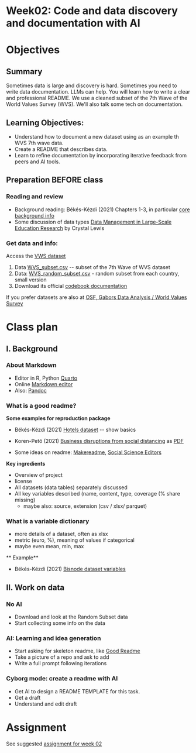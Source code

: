 # Week02: Code and data discovery and documentation with AI

# Objectives 

## Summary

Sometimes data is large and discovery is hard. Sometimes you need to write data documentation. LLMs can help. You will learn how to write a clear and professional README. We use a cleaned subset of the 7th Wave of the World Values Survey (WVS). We'll also talk some tech on documentation. 

## Learning Objectives:

* Understand how to document a new dataset using as an example th WVS 7th wave data.
* Create a README that describes data.
* Learn to refine documentation by incorporating iterative feedback from peers and AI tools.

## Preparation BEFORE class

### Reading and review

* Background reading: Békés-Kézdi (2021) Chapters 1-3, in particular [core background info](/week02/assets/da-background.md) 
* Some discussion of data types [Data Management in Large-Scale Education Research](https://datamgmtinedresearch.com/structure) by Crystal Lewis
  
### Get data and info: 

Access the [VWS dataset](/data/VWS)
1. Data [WVS_subset.csv](/data/VWS/WVS_subset.csv)   --  subset of the 7th Wave of WVS dataset
2. Data: [WVS_random_subset.csv](/data/VWS/WVS_random_subset500.csv) - random subset from each country, small version
3. Download its official [codebook documentation](/data/VWS/codebook.pdf) 

If you prefer datasets are also at [OSF, Gabors Data Analysis / World Values Survey](https://osf.io/mfd6s/)

# Class plan 

## I. Background

### About Markdown

* Editor in R, Python [Quarto](https://quarto.org/)
* Online [Markdown editor](https://jbt.github.io/markdown-editor/)
* Also: [Pandoc](https://pandoc.org/) 

### What is a good readme?

**Some examples for reproduction package**

* Békés-Kézdi (2021) [Hotels dataset](https://gabors-data-analysis.com/datasets/hotels-europe/) -- show basics
* Koren-Pető (2021) [Business disruptions from social distancing](https://zenodo.org/records/4016325/preview/README.md?include_deleted=0) as [PDF](https://zenodo.org/records/4016325/files/README.pdf?download=1)

* Some ideas on readme:  [Makereadme](https://www.makeareadme.com/), [Social Science Editors](https://social-science-data-editors.github.io/template_README/)


**Key ingredients**

* Overview of project
* license 
* All datasets (data tables) separately discussed
* All key variables described (name, content, type, coverage (% share missing)
  * maybe also: source, extension (csv / xlsx/ parquet)

### What is a variable dictionary

* more details of a dataset, often as xlsx
* metric (euro, %), meaning of values if categorical
* maybe even mean, min, max

** Example**

* Békés-Kézdi (2021) [Bisnode dataset variables](https://osf.io/9a3t4)

## II. Work on data

### No AI

* Download and look at the Random Subset data
* Start collecting some info on the data

### AI: Learning and idea generation

* Start asking for skeleton readme, like [Good Readme](https://chatgpt.com/share/67bc35fc-080c-8000-8e06-30b997c6781e)
* Take a picture of a repo and ask to add
* Write a full prompt following iterations

### Cyborg mode: create a readme with AI
* Get AI to design a README TEMPLATE for this task.
* Get a draft
* Understand and edit draft

# Assignment

See suggested [assignment for week 02](assignment/assignment_02.md)

